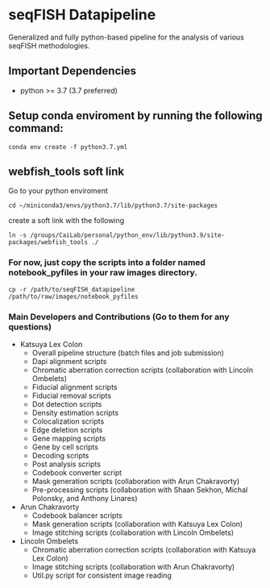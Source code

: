 # seqFISH Datapipeline
Generalized and fully python-based pipeline for the analysis of various seqFISH methodologies.

## Important Dependencies
- python >= 3.7 (3.7 preferred)

## Setup conda enviroment by running the following command:
```
conda env create -f python3.7.yml
```

## webfish_tools soft link
Go to your python enviroment 
```
cd ~/miniconda3/envs/python3.7/lib/python3.7/site-packages
```
create a soft link with the following
```
ln -s /groups/CaiLab/personal/python_env/lib/python3.9/site-packages/webfish_tools ./
```

### For now, just copy the scripts into a folder named notebook_pyfiles in your raw images directory. 
```
cp -r /path/to/seqFISH_datapipeline /path/to/raw/images/notebook_pyfiles
```
### Main Developers and Contributions (Go to them for any questions)
- Katsuya Lex Colon
	- Overall pipeline structure (batch files and job submission)
	- Dapi alignment scripts
	- Chromatic aberration correction scripts (collaboration with Lincoln Ombelets)
	- Fiducial alignment scripts
	- Fiducial removal scripts
	- Dot detection scripts
	- Density estimation scripts
	- Colocalization scripts
	- Edge deletion scripts
	- Gene mapping scripts
	- Gene by cell scripts
	- Decoding scripts
	- Post analysis scripts
	- Codebook converter script
	- Mask generation scripts (collaboration with Arun Chakravorty)
	- Pre-processing scripts (collaboration with Shaan Sekhon, Michal Polonsky, and Anthony Linares)
- Arun Chakravorty
	- Codebook balancer scripts
	- Mask generation scripts (collaboration with Katsuya Lex Colon)
	- Image stitching scripts (collaboration with Lincoln Ombelets)
- Lincoln Ombelets
	- Chromatic aberration correction scripts (collaboration with Katsuya Lex Colon)
	- Image stitching scripts (collaboration with Arun Chakravorty)
	- Util.py script for consistent image reading
